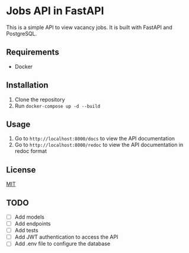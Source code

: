 # Jobs API in FastAPI
This is a simple API to view vacancy jobs. It is built with FastAPI and PostgreSQL.

## Requirements
- Docker

## Installation
1. Clone the repository
2. Run `docker-compose up -d --build`

## Usage
1. Go to `http://localhost:8000/docs` to view the API documentation
2. Go to `http://localhost:8000/redoc` to view the API documentation in redoc format

## License
[MIT](https://choosealicense.com/licenses/mit/)

## TODO
- [ ] Add models
- [ ] Add endpoints
- [ ] Add tests
- [ ] Add JWT authentication to access the API
- [ ] Add .env file to configure the database